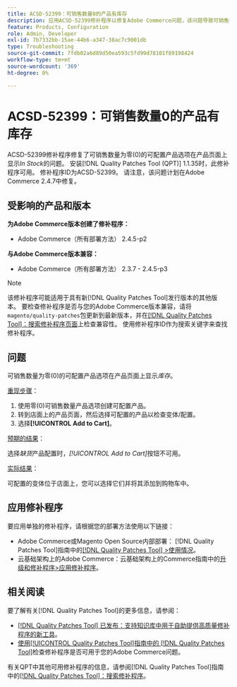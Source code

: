 ```yaml
---
title: ACSD-52399：可销售数量0的产品有库存
description: 应用ACSD-52399修补程序以修复Adobe Commerce问题，该问题导致可销售数量为0的可配置产品选项在产品页面上显示*In Stock*。
feature: Products, Configuration
role: Admin, Developer
exl-id: 7b7332bb-15ae-44b6-a347-38ac7c9001db
type: Troubleshooting
source-git-commit: 7fdb02a6d89d50ea593c5fd99d78101f89198424
workflow-type: tm+mt
source-wordcount: '369'
ht-degree: 0%

---
```


# ACSD-52399：可销售数量0的产品有库存

ACSD-52399修补程序修复了可销售数量为零(0)的可配置产品选项在产品页面上显示&#x200B;*In Stock*&#x200B;的问题。 安装[!DNL Quality Patches Tool (QPT)] 1.1.35时，此修补程序可用。 修补程序ID为ACSD-52399。 请注意，该问题计划在Adobe Commerce 2.4.7中修复。

## 受影响的产品和版本

**为Adobe Commerce版本创建了修补程序：**

* Adobe Commerce（所有部署方法） 2.4.5-p2

**与Adobe Commerce版本兼容：**

* Adobe Commerce（所有部署方法） 2.3.7 - 2.4.5-p3

>[!NOTE]
>
>该修补程序可能适用于具有新[!DNL Quality Patches Tool]发行版本的其他版本。 要检查修补程序是否与您的Adobe Commerce版本兼容，请将`magento/quality-patches`包更新到最新版本，并在[[!DNL Quality Patches Tool]：搜索修补程序页面](https://experienceleague.adobe.com/tools/commerce-quality-patches/index.html?lang=zh-Hans)上检查兼容性。 使用修补程序ID作为搜索关键字来查找修补程序。

## 问题

可销售数量为零(0)的可配置产品选项在产品页面上显示&#x200B;*库存*。

<u>重现步骤</u>：

1. 使用零(0)可销售数量产品选项创建可配置产品。
1. 转到店面上的产品页面，然后选择可配置的产品以检查变体/配置。
1. 选择&#x200B;**[!UICONTROL Add to Cart]**。

<u>预期的结果</u>：

选择&#x200B;*缺货*&#x200B;产品配置时，*[!UICONTROL Add to Cart]*&#x200B;按钮不可用。

<u>实际结果</u>：

可配置的变体位于店面上，您可以选择它们并将其添加到购物车中。

## 应用修补程序

要应用单独的修补程序，请根据您的部署方法使用以下链接：

* Adobe Commerce或Magento Open Source内部部署： [!DNL Quality Patches Tool]指南中的[[!DNL Quality Patches Tool] >使用情况](/help/tools/quality-patches-tool/usage.md)。
* 云基础架构上的Adobe Commerce：云基础架构上的Commerce指南中的[升级和修补程序>应用修补程序](https://experienceleague.adobe.com/docs/commerce-cloud-service/user-guide/develop/upgrade/apply-patches.html?lang=zh-Hans)。

## 相关阅读

要了解有关[!DNL Quality Patches Tool]的更多信息，请参阅：

* [[!DNL Quality Patches Tool] 已发布：支持知识库中用于自助提供高质量修补程序的新工具](https://experienceleague.adobe.com/zh-hans/docs/commerce-operations/tools/quality-patches-tool/quality-patches-tool-to-self-serve-quality-patches)。
* [使用[!UICONTROL Quality Patches Tool]指南中的 [!DNL Quality Patches Tool]](/help/tools/quality-patches-tool/patches-available-in-qpt/check-patch-for-magento-issue-with-magento-quality-patches.md)检查修补程序是否可用于您的Adobe Commerce问题。


有关QPT中其他可用修补程序的信息，请参阅[!DNL Quality Patches Tool]指南中的[[!DNL Quality Patches Tool]：搜索修补程序](https://experienceleague.adobe.com/tools/commerce-quality-patches/index.html?lang=zh-Hans)。
